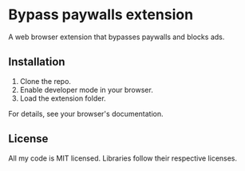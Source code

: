 Bypass paywalls extension
===
A web browser extension that bypasses paywalls and blocks ads.

Installation
---
1. Clone the repo.
2. Enable developer mode in your browser.
3. Load the extension folder.

For details, see your browser's documentation.

License
---
All my code is MIT licensed. Libraries follow their respective licenses.
